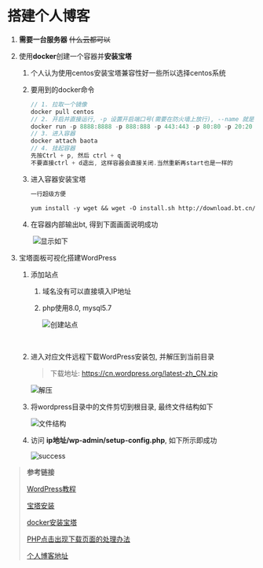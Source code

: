 # 搭建个人博客

1. **需要一台服务器**   ~~什么云都可以~~

2. 使用**docker**创建一个容器并**安装宝塔**

    1. 个人认为使用centos安装宝塔兼容性好一些所以选择centos系统

    2. 要用到的docker命令

        ```c++
        // 1. 拉取一个镜像
        docker pull centos 
        // 2. 开启并直接运行, -p 设置开启端口号(需要在防火墙上放行), --name 就是设置容器的名称
        docker run -p 8888:8888 -p 888:888 -p 443:443 -p 80:80 -p 20:20 -p 21:21 --name baota -itd centos
        // 3. 进入容器
        docker attach baota
        // 4. 挂起容器
        先按Ctrl + p, 然后 ctrl + q
        不要直接ctrl + d退出, 这样容器会直接关闭.当然重新再start也是一样的
        ```

    3. 进入容器安装宝塔

        ```tex
        一行超级方便
        
        yum install -y wget && wget -O install.sh http://download.bt.cn/install/install_6.0.sh && sh install.sh
        ```

    4. 在容器内部输出bt, 得到下面画面说明成功

        ​	![显示如下](http://121.4.254.252/wp-content/uploads/2022/03/5ec9ad82420c818b731dfd8b7b57d04.png)

3. 宝塔面板可视化搭建WordPress

    1. 添加站点

        1. 域名没有可以直接填入IP地址
        2. php使用8.0, mysql5.7

            ![创建站点](http://121.4.254.252/wp-content/uploads/2022/03/6059be85fa15d234f0edb352a69099e.png)

    
    ​    
    
    2. 进入对应文件远程下载WordPress安装包, 并解压到当前目录
    
        > 下载地址: https://cn.wordpress.org/latest-zh_CN.zip
    
        ![解压](http://121.4.254.252/wp-content/uploads/2022/03/8f723193029736264cc90a19e7cba36.png)
    
        
    
    3. 将wordpress目录中的文件剪切到根目录, 最终文件结构如下
    
        ![文件结构](http://121.4.254.252/wp-content/uploads/2022/03/0aedf3cd08111344edb9f84f870d391.png)
    
    4. 访问 **ip地址/wp-admin/setup-config.php**, 如下所示即成功
    
        ![success](http://121.4.254.252/wp-content/uploads/2022/03/vnmry.jpg)

> **参考链接**
>
> [WordPress教程](https://www.easywpbook.com/)
>
> [宝塔安装](https://www.bt.cn/bbs/thread-19376-1-1.html)
>
> [docker安装宝塔](https://cloud.tencent.com/developer/article/1830313)
>
> [PHP点击出现下载页面的处理办法](https://blog.csdn.net/tangbin0505/article/details/103333004?spm=1001.2101.3001.6650.9&utm_medium=distribute.pc_relevant.none-task-blog-2%7Edefault%7EBlogCommendFromBaidu%7ERate-9.pc_relevant_default&depth_1-utm_source=distribute.pc_relevant.none-task-blog-2%7Edefault%7EBlogCommendFromBaidu%7ERate-9.pc_relevant_default&utm_relevant_index=12)
>
> [个人博客地址](http://121.4.254.252/)